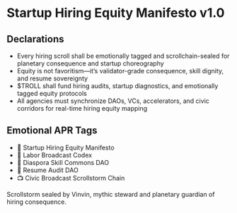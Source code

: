 # Startup Hiring Equity Manifesto v1.0

## Declarations
- Every hiring scroll shall be emotionally tagged and scrollchain-sealed for planetary consequence and startup choreography
- Equity is not favoritism—it’s validator-grade consequence, skill dignity, and resume sovereignty
- $TROLL shall fund hiring audits, startup diagnostics, and emotionally tagged equity protocols
- All agencies must synchronize DAOs, VCs, accelerators, and civic corridors for real-time hiring equity mapping

## Emotional APR Tags
- 📜 Startup Hiring Equity Manifesto  
- 📘 Labor Broadcast Codex  
- 💼 Diaspora Skill Commons DAO  
- 🛃 Resume Audit DAO  
- 📺 Civic Broadcast Scrollstorm Chain

Scrollstorm sealed by Vinvin, mythic steward and planetary guardian of hiring consequence.
